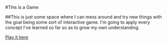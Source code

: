 #This is a Game

##This is just some space where I can mess around and try new things with the goal being some sort of
interactive game. I'm going to apply every concept I've learned so far so as to grow my own understanding.

[Play it here](https://ryobia.github.io/this-is-a-game/)
